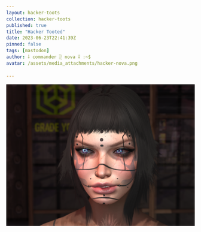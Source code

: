 ```yaml
---
layout: hacker-toots
collection: hacker-toots
published: true
title: "Hacker Tooted"
date: 2023-06-23T22:41:39Z
pinned: false
tags: [mastodon]
author: ⸸ commander ░ nova ⸸ :~$
avatar: /assets/media_attachments/hacker-nova.png

---
```




![media](/assets/media_attachments/files/110/595/938/608/845/217/original/5fa22d925cf53852.png)
